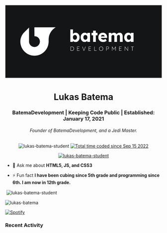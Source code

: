 ![BatemaDevelopment](assets/BatemaDevelopment.PNG)
---
<h1 align="center">Lukas Batema</h1>
<h3 align="center">BatemaDevelopment | Keeping Code Public | Established: January 17, 2021</h3>
<h6 align="center">Founder of BatemaDevelopment, and a Jedi Master.</h6>

<p align="center"> <img src="https://komarev.com/ghpvc/?username=lukas-batema-student&label=Profile%20views&color=0e75b6&style=flat" alt="lukas-batema-student" /> <a href="https://wakatime.com/@190631c9-13b1-4bbb-a36a-983da2d71730"><img src="https://wakatime.com/badge/user/190631c9-13b1-4bbb-a36a-983da2d71730.svg" alt="Total time coded since Sep 15 2022" /></a></p>

<p align="center"> <a href="https://github.com/ryo-ma/github-profile-trophy"><img src="https://github-profile-trophy.vercel.app/?username=lukas-batema-student" alt="lukas-batema-student" /></a> </p>

- 💬 Ask me about **HTML5, JS, and CSS3**

- ⚡ Fun fact **I have been cubing since 5th grade and programming since 6th. I am now in 12th grade.**


<p>&nbsp;<img align="center" src="https://github-readme-stats.vercel.app/api?username=lukas-batema-student&show_icons=true&theme=dark&locale=en" alt="lukas-batema-student" /></p>

<p><img align="center" src="https://github-readme-streak-stats.herokuapp.com/?user=lukas-batema&theme=dark" alt="lukas-batema" /></p>

[![Spotify](https://novatorem-lukas-batema.vercel.app/api/spotify)](https://open.spotify.com/user/013s9s9c4z1it8k5v8t3fzcse)


### Recent Activity
<!--START_SECTION:activity-->
<!--END_SECTION:activity-->